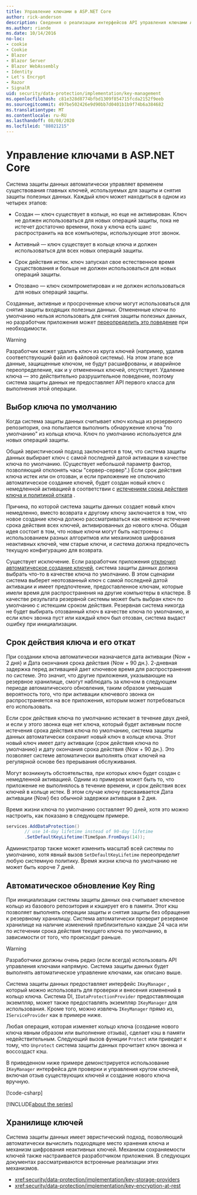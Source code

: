 ```yaml
---
title: Управление ключами в ASP.NET Core
author: rick-anderson
description: Сведения о реализации интерфейсов API управления ключами ASP.NET Core Data Protection.
ms.author: riande
ms.date: 10/14/2016
no-loc:
- cookie
- Cookie
- Blazor
- Blazor Server
- Blazor WebAssembly
- Identity
- Let's Encrypt
- Razor
- SignalR
uid: security/data-protection/implementation/key-management
ms.openlocfilehash: c81e328d8774bfbd1309f854715fcda2152f9eeb
ms.sourcegitcommit: 497be502426e9d90bb7d0401b1b9f74b6a384682
ms.translationtype: MT
ms.contentlocale: ru-RU
ms.lasthandoff: 08/08/2020
ms.locfileid: "88021215"
---
```

# <a name="key-management-in-aspnet-core"></a>Управление ключами в ASP.NET Core

<a name="data-protection-implementation-key-management"></a>

Система защиты данных автоматически управляет временем существования главных ключей, используемых для защиты и снятия защиты полезных данных. Каждый ключ может находиться в одном из четырех этапов:

* Создан — ключ существует в кольце, но еще не активирован. Ключ не должен использоваться для новых операций защиты, пока не истечет достаточно времени, пока у ключа есть шанс распространить на все компьютеры, использующие этот звонок.

* Активный — ключ существует в кольце ключа и должен использоваться для всех новых операций защиты.

* Срок действия истек. ключ запускал свое естественное время существования и больше не должен использоваться для новых операций защиты.

* Отозвано — ключ скомпрометирован и не должен использоваться для новых операций защиты.

Созданные, активные и просроченные ключи могут использоваться для снятия защиты входящих полезных данных. Отмененные ключи по умолчанию нельзя использовать для снятия защиты полезных данных, но разработчик приложения может [переопределить это поведение](xref:security/data-protection/consumer-apis/dangerous-unprotect#data-protection-consumer-apis-dangerous-unprotect) при необходимости.

>[!WARNING]
> Разработчик может удалить ключ из круга ключей (например, удалив соответствующий файл из файловой системы). На этом этапе все данные, защищенные ключом, не будут расшифрованы, и аварийное переопределение, как и у отмененных ключей, отсутствует. Удаление ключа — это действительно разрушительное поведение, поэтому система защиты данных не предоставляет API первого класса для выполнения этой операции.

## <a name="default-key-selection"></a>Выбор ключа по умолчанию

Когда система защиты данных считывает ключ кольца из резервного репозитория, она попытается выполнить обнаружение ключа "по умолчанию" из кольца ключа. Ключ по умолчанию используется для новых операций защиты.

Общий эвристический подход заключается в том, что система защиты данных выбирает ключ с самой последней датой активации в качестве ключа по умолчанию. (Существует небольшой параметр фактор, позволяющий отклонять часы "сервер-сервер".) Если срок действия ключа истек или он отозван, и если приложение не отключило автоматическое создание ключей, будет создан новый ключ с немедленной активацией в соответствии с [истечением срока действия ключа и политикой отката](xref:security/data-protection/implementation/key-management#data-protection-implementation-key-management-expiration) .

Причина, по которой система защиты данных создает новый ключ немедленно, вместо возврата к другому ключу заключается в том, что новое создание ключа должно рассматриваться как неявное истечение срока действия всех ключей, активированных до нового ключа. Общая идея состоит в том, что новые ключи могут быть настроены с использованием разных алгоритмов или механизмов шифрования неактивных ключей, чем старые ключи, и система должна предпочесть текущую конфигурацию для возврата.

Существует исключение. Если разработчик приложения [отключил автоматическое создание ключей](xref:security/data-protection/configuration/overview#disableautomatickeygeneration), система защиты данных должна выбрать что-то в качестве ключа по умолчанию. В этом сценарии система выберет неотозванный ключ с самой последней датой активации и имеет предпочтение, предоставленное ключам, которые имели время для распространения на другие компьютеры в кластере. В качестве результата резервной системы может быть выбран ключ по умолчанию с истекшим сроком действия. Резервная система никогда не будет выбирать отозванный ключ в качестве ключа по умолчанию, и если ключ звонка пуст или каждый ключ был отозван, система выдаст ошибку при инициализации.

<a name="data-protection-implementation-key-management-expiration"></a>

## <a name="key-expiration-and-rolling"></a>Срок действия ключа и его откат

При создании ключа автоматически назначается дата активации {Now + 2 дня} и Дата окончания срока действия {Now + 90 дн.}. 2-дневная задержка перед активацией дает ключевое время для распространения по системе. Это значит, что другие приложения, указывающие на резервное хранилище, смогут наблюдать за ключом в следующем периоде автоматического обновления, таким образом уменьшая вероятность того, что при активации ключевого звонка он распространяется на все приложения, которым может потребоваться его использовать.

Если срок действия ключа по умолчанию истекает в течение двух дней, и если у этого звонка еще нет ключа, который будет активным после истечения срока действия ключа по умолчанию, система защиты данных автоматически сохранит новый ключ в кольце ключа. Этот новый ключ имеет дату активации {срок действия ключа по умолчанию} и дату окончания срока действия {Now + 90 дн.}. Это позволяет системе автоматически выполнять откат ключей на регулярной основе без прерывания обслуживания.

Могут возникнуть обстоятельства, при которых ключ будет создан с немедленной активацией. Одним из примеров может быть то, что приложение не выполнялось в течение времени, и срок действия всех ключей в кольце истек. В этом случае ключу присваивается Дата активации {Now} без обычной задержки активации в 2 дня.

Время жизни ключа по умолчанию составляет 90 дней, хотя это можно настроить, как показано в следующем примере.

```csharp
services.AddDataProtection()
       // use 14-day lifetime instead of 90-day lifetime
       .SetDefaultKeyLifetime(TimeSpan.FromDays(14));
```

Администратор также может изменить масштаб всей системы по умолчанию, хотя явный вызов `SetDefaultKeyLifetime` переопределит любую системную политику. Время жизни ключа по умолчанию не может быть короче 7 дней.

## <a name="automatic-key-ring-refresh"></a>Автоматическое обновление Key Ring

При инициализации системы защиты данных она считывает ключевое кольцо из базового репозитория и кэширует его в памяти. Этот кэш позволяет выполнять операции защиты и снятия защиты без обращения к резервному хранилищу. Система автоматически проверит резервное хранилище на наличие изменений приблизительно каждые 24 часа или по истечении срока действия текущего ключа по умолчанию, в зависимости от того, что происходит раньше.

>[!WARNING]
> Разработчики должны очень редко (если всегда) использовать API управления ключами напрямую. Система защиты данных будет выполнять автоматическое управление ключами, как описано выше.

Система защиты данных предоставляет интерфейс `IKeyManager` , который можно использовать для проверки и внесения изменений в кольцо ключа. Система DI, `IDataProtectionProvider` предоставляющая экземпляр, может также предоставлять экземпляр `IKeyManager` для использования. Кроме того, можно извлечь `IKeyManager` прямо из, `IServiceProvider` как в примере ниже.

Любая операция, которая изменяет кольцо ключа (создание нового ключа явным образом или выполнение отзыва), сделает кэш в памяти недействительным. Следующий вызов функции `Protect` или приведет к тому, что `Unprotect` система защиты данных прочитает ключ звонка и воссоздаст кэш.

В приведенном ниже примере демонстрируется использование `IKeyManager` интерфейса для проверки и управления кругом ключей, включая отзыв существующих ключей и создание нового ключа вручную.

[!code-csharp[](key-management/samples/key-management.cs)]

[!INCLUDE[about the series](~/includes/code-comments-loc.md)]

## <a name="key-storage"></a>Хранилище ключей

Система защиты данных имеет эвристический подход, позволяющий автоматически вычислить подходящее место хранения ключа и механизм шифрования неактивных ключей. Механизм сохраняемости ключей также настраивается разработчиком приложения. В следующих документах рассматриваются встроенные реализации этих механизмов.

* <xref:security/data-protection/implementation/key-storage-providers>
* <xref:security/data-protection/implementation/key-encryption-at-rest>
